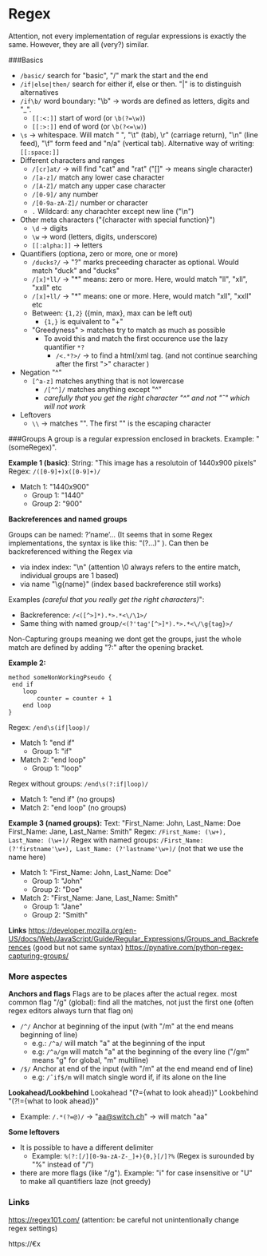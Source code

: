 # Regex

Attention, not every implementation of regular expressions is exactly the same. However, they are all (very?) similar.


###Basics

- `/basic/` search for "basic", "/" mark the start and the end
- `/if|else|then/` search for either if, else or then. "|" is to distinguish alternatives
- `/if\b/` word boundary: "\b" -> words are defined as 
letters, digits and "\_".
    - `[[:<:]]`  start of word (or `\b(?=\w)`)
    - `[[:>:]]` end of word (or `\b(?<=\w)`)
- `\s` -> whitespace. Will match " ", "\t" (tab), \r" (carriage return), "\n" (line feed), "\f" form feed and "n/a" (vertical tab). Alternative way of writing: `[[:space:]]`
- Different characters and ranges
    - `/[cr]at/` -> will find "cat" and "rat" ("[]" -> means single character)
    - `/[a-z]/` match any lower case character
    - `/[A-Z]/` match any upper case character
    - `/[0-9]/` any number
    - `/[0-9a-zA-Z]/` number or character
    - `.` Wildcard: any charachter except new line ("\n")
- Other meta characters ("\{character with special function}")
    - `\d` -> digits
    - `\w` -> word (letters, digits, underscore)
    - `[[:alpha:]]` -> letters 
- Quantifiers (optiona, zero or more, one or more)
    - `/ducks?/` -> "?" marks preceeding character as optional. Would match "duck" and "ducks"
    - `/[x]*ll/` -> "*" means: zero or more. Here, would match "ll", "xll", "xxll" etc
    - `/[x]+ll/` -> "*" means: one or more. Here, would match  "xll", "xxll" etc
    - Between: `{1,2}` ({min, max}, max can be left out)
        - `{1,}` is equivalent to "+"
    - "Greedyness" >  matches try to match as much as possible
        - To avoid this and match the first occurence use the lazy quantifier `*?`
            - `/<.*?>/` -> to find a html/xml tag. (and not continue searching after the first ">" character )
- Negation "^"
    - `[^a-z]` matches anything that is not lowercase
        - `/[^^]/` matches anything except "^"
        - *carefully that you get the right character "^" and not "ˆ" which will not work*
- Leftovers
    - `\\` -> matches "\". The first "\" is the escaping character

###Groups
A group is a regular expression enclosed in brackets. Example: "(someRegex)". 

**Example 1 (basic)**: 
String: "This image has a resolutoin of 1440x900 pixels"
Regex: `/([0-9]+)x([0-9]+)/`
- Match 1: "1440x900" 
    - Group 1: "1440"
    -  Group 2: "900"


**Backreferences and named groups**

Groups can be named: ?’name’...  (It seems that in some Regex implementations, the syntax is like this: "(?<name>...)" ). Can then be backreferenced withing the Regex via
- via index index: "\n"  (attention \0 always refers to the entire match, individual groups are 1 based)
- via name "\g{name}"  (index based backreference still works)

Examples *(careful that you really get the right characters)*": 
- Backreference: `/<([^>]*).*>.*<\/\1>/`   
- Same thing with named group`/<(?'tag'[^>]*).*>.*<\/\g{tag}>/`

Non-Capturing groups meaning we dont get the groups, just the whole match are defined by adding "?:" after the opening bracket. 


**Example 2:**
```
method someNonWorkingPseudo { 
 end if
	loop
		counter = counter + 1 
	end loop
}
````
Regex: `/end\s(if|loop)/`
- Match 1: "end if" 
    - Group 1: "if"
- Match 2: "end loop"
    -  Group 1: "loop"

Regex without groups: `/end\s(?:if|loop)/`
- Match 1: "end if"  (no groups)
- Match 2: "end loop" (no groups)


**Example 3 (named groups):**
Text: "First_Name: John, Last_Name: Doe First_Name: Jane, Last_Name: Smith"
Regex: `/First_Name: (\w+), Last_Name: (\w+)/`
Regex with named groups: `/First_Name: (?'firstname'\w+), Last_Name: (?'lastname'\w+)/`  (not that we use the name here)
- Match 1: "First_Name: John, Last_Name: Doe"
    - Group 1: "John"
    - Group 2: "Doe"
- Match 2: "First_Name: Jane, Last_Name: Smith"
    - Group 1: "Jane"
    - Group 2: "Smith"




**Links**
https://developer.mozilla.org/en-US/docs/Web/JavaScript/Guide/Regular_Expressions/Groups_and_Backreferences (good but not same syntax)
https://pynative.com/python-regex-capturing-groups/



### More aspectes

**Anchors and flags**
Flags are to be places after the actual regex. 
most common flag "/g" (global): find all the matches, not just the first one (often regex editors always turn that flag on)

- `/^/` Anchor at beginning of the input (with "/m" at the end means beginning of line)
    - e.g.: `/^a/` will match "a" at the beginning of the input 
    - e.g: `/^a/gm` will match "a" at the beginning of the every line ("/gm" means "g" for global, "m" multiline)
- `/$/` Anchor at end of the input (with "/m" at the end meand end of line)
    - e.g: `/ˆif$/m` will match single word if, if its alone on the line

**Lookahead/Lookbehind**
Lookahead "(?={what to look ahead})"
Lookbehind "(?!={what to look ahead})"
- Example: `/.*(?=@)/`  -> "aa@switch.ch" -> will match "aa"

**Some leftovers**
- It is possible to have a different delimiter
    - Example: `%(?:[/][0-9a-zA-Z-_]+){0,}[/]?%` (Regex is surounded by "%" instead of "/")
- there are more flags (like "/g"). Example: "i" for case insensitive or "U" to make all quantifiers laze (not greedy)

### Links

https://regex101.com/  (attention: be careful not unintentionally change regex settings)

https://€x